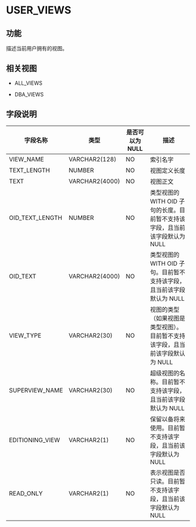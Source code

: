 USER_VIEWS 
===============================



功能 
-----------

描述当前用户拥有的视图。

相关视图 
-------------

* ALL_VIEWS

  

* DBA_VIEWS

  




字段说明 
-------------



|    **字段名称**     |     **类型**     | **是否可以为 NULL** |                           **描述**                           |
|-----------------|----------------|----------------|------------------------------------------------------------|
| VIEW_NAME       | VARCHAR2(128)  | NO             | 索引名字                                                       |
| TEXT_LENGTH     | NUMBER         | NO             | 视图定义长度                                                     |
| TEXT            | VARCHAR2(4000) | NO             | 视图正文                                                       |
| OID_TEXT_LENGTH | NUMBER         | NO             | 类型视图的 WITH OID 子句的长度。目前暂不支持该字段，且当前该字段默认为 NULL              |
| OID_TEXT        | VARCHAR2(4000) | NO             | 类型视图的 WITH OID 子句。目前暂不支持该字段，且当前该字段默认为 NULL                 |
| VIEW_TYPE       | VARCHAR2(30)   | NO             | 视图的类型（如果视图是类型视图）。 目前暂不支持该字段，且当前该字段默认为 NULL |
| SUPERVIEW_NAME  | VARCHAR2(30)   | NO             | 超级视图的名称。目前暂不支持该字段，且当前该字段默认为 NULL                           |
| EDITIONING_VIEW | VARCHAR2(1)    | NO             | 保留以备将来使用。目前暂不支持该字段，且当前该字段默认为 NULL                          |
| READ_ONLY       | VARCHAR2(1)    | NO             | 表示视图是否只读。目前暂不支持该字段，且当前该字段默认为 NULL                          |




